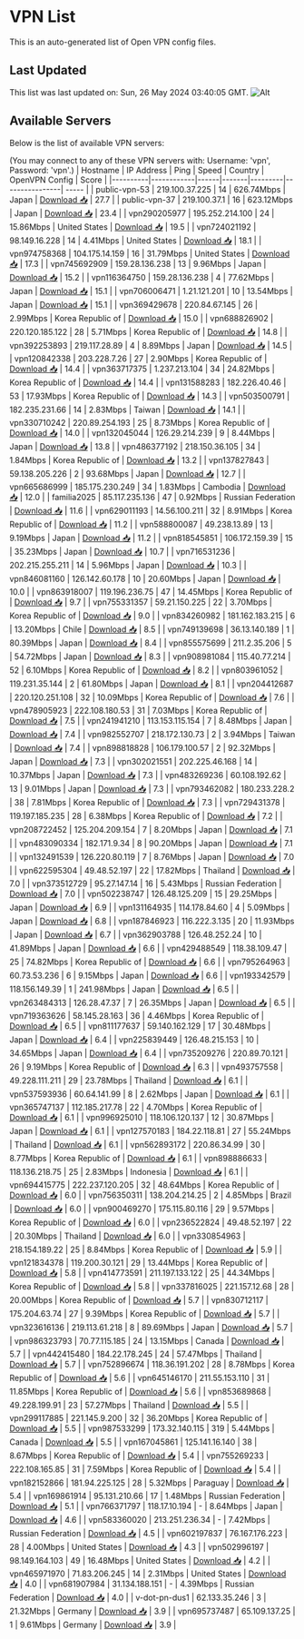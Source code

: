 # VPN List

This is an auto-generated list of Open VPN config files.

## Last Updated

This list was last updated on: Sun, 26 May 2024 03:40:05 GMT.
![Alt](https://repobeats.axiom.co/api/embed/186b98318ef1479477931607c1ad7d823f12451f.svg "Repobeats analytics image")

## Available Servers

Below is the list of available VPN servers:

(You may connect to any of these VPN servers with: Username: 'vpn', Password: 'vpn'.)
| Hostname | IP Address | Ping | Speed | Country | OpenVPN Config | Score |
|----------|------------|------|-------|---------|----------------| ----- |
| public-vpn-53 | 219.100.37.225 | 14 | 626.74Mbps | Japan | [Download 📥](./configs/server_0_JP.ovpn) | 27.7 |
| public-vpn-37 | 219.100.37.1 | 16 | 623.12Mbps | Japan | [Download 📥](./configs/server_1_JP.ovpn) | 23.4 |
| vpn290205977 | 195.252.214.100 | 24 | 15.86Mbps | United States | [Download 📥](./configs/server_2_US.ovpn) | 19.5 |
| vpn724021192 | 98.149.16.228 | 14 | 4.41Mbps | United States | [Download 📥](./configs/server_3_US.ovpn) | 18.1 |
| vpn974758368 | 104.175.14.159 | 16 | 31.79Mbps | United States | [Download 📥](./configs/server_4_US.ovpn) | 17.3 |
| vpn745692909 | 159.28.136.238 | 13 | 9.96Mbps | Japan | [Download 📥](./configs/server_5_JP.ovpn) | 15.2 |
| vpn116364750 | 159.28.136.238 | 4 | 77.62Mbps | Japan | [Download 📥](./configs/server_6_JP.ovpn) | 15.1 |
| vpn706006471 | 1.21.121.201 | 10 | 13.54Mbps | Japan | [Download 📥](./configs/server_7_JP.ovpn) | 15.1 |
| vpn369429678 | 220.84.67.145 | 26 | 2.99Mbps | Korea Republic of | [Download 📥](./configs/server_8_KR.ovpn) | 15.0 |
| vpn688826902 | 220.120.185.122 | 28 | 5.71Mbps | Korea Republic of | [Download 📥](./configs/server_9_KR.ovpn) | 14.8 |
| vpn392253893 | 219.117.28.89 | 4 | 8.89Mbps | Japan | [Download 📥](./configs/server_10_JP.ovpn) | 14.5 |
| vpn120842338 | 203.228.7.26 | 27 | 2.90Mbps | Korea Republic of | [Download 📥](./configs/server_11_KR.ovpn) | 14.4 |
| vpn363717375 | 1.237.213.104 | 34 | 24.82Mbps | Korea Republic of | [Download 📥](./configs/server_12_KR.ovpn) | 14.4 |
| vpn131588283 | 182.226.40.46 | 53 | 17.93Mbps | Korea Republic of | [Download 📥](./configs/server_13_KR.ovpn) | 14.3 |
| vpn503500791 | 182.235.231.66 | 14 | 2.83Mbps | Taiwan | [Download 📥](./configs/server_14_TW.ovpn) | 14.1 |
| vpn330710242 | 220.89.254.193 | 25 | 8.73Mbps | Korea Republic of | [Download 📥](./configs/server_15_KR.ovpn) | 14.0 |
| vpn132045044 | 126.29.214.239 | 9 | 8.44Mbps | Japan | [Download 📥](./configs/server_16_JP.ovpn) | 13.8 |
| vpn486377192 | 218.150.36.105 | 34 | 1.84Mbps | Korea Republic of | [Download 📥](./configs/server_17_KR.ovpn) | 13.2 |
| vpn137827843 | 59.138.205.226 | 2 | 93.68Mbps | Japan | [Download 📥](./configs/server_18_JP.ovpn) | 12.7 |
| vpn665686999 | 185.175.230.249 | 34 | 1.83Mbps | Cambodia | [Download 📥](./configs/server_19_KH.ovpn) | 12.0 |
| familia2025 | 85.117.235.136 | 47 | 0.92Mbps | Russian Federation | [Download 📥](./configs/server_20_RU.ovpn) | 11.6 |
| vpn629011193 | 14.56.100.211 | 32 | 8.91Mbps | Korea Republic of | [Download 📥](./configs/server_21_KR.ovpn) | 11.2 |
| vpn588800087 | 49.238.13.89 | 13 | 9.19Mbps | Japan | [Download 📥](./configs/server_22_JP.ovpn) | 11.2 |
| vpn818545851 | 106.172.159.39 | 15 | 35.23Mbps | Japan | [Download 📥](./configs/server_23_JP.ovpn) | 10.7 |
| vpn716531236 | 202.215.255.211 | 14 | 5.96Mbps | Japan | [Download 📥](./configs/server_24_JP.ovpn) | 10.3 |
| vpn846081160 | 126.142.60.178 | 10 | 20.60Mbps | Japan | [Download 📥](./configs/server_25_JP.ovpn) | 10.0 |
| vpn863918007 | 119.196.236.75 | 47 | 14.45Mbps | Korea Republic of | [Download 📥](./configs/server_26_KR.ovpn) | 9.7 |
| vpn755331357 | 59.21.150.225 | 22 | 3.70Mbps | Korea Republic of | [Download 📥](./configs/server_27_KR.ovpn) | 9.0 |
| vpn834260982 | 181.162.183.215 | 6 | 13.20Mbps | Chile | [Download 📥](./configs/server_28_CL.ovpn) | 8.5 |
| vpn749139698 | 36.13.140.189 | 1 | 80.39Mbps | Japan | [Download 📥](./configs/server_29_JP.ovpn) | 8.4 |
| vpn855575699 | 211.2.35.206 | 5 | 54.72Mbps | Japan | [Download 📥](./configs/server_30_JP.ovpn) | 8.3 |
| vpn908981084 | 115.40.77.214 | 52 | 6.10Mbps | Korea Republic of | [Download 📥](./configs/server_31_KR.ovpn) | 8.2 |
| vpn803961052 | 119.231.35.144 | 2 | 61.80Mbps | Japan | [Download 📥](./configs/server_32_JP.ovpn) | 8.1 |
| vpn204412687 | 220.120.251.108 | 32 | 10.09Mbps | Korea Republic of | [Download 📥](./configs/server_33_KR.ovpn) | 7.6 |
| vpn478905923 | 222.108.180.53 | 31 | 7.03Mbps | Korea Republic of | [Download 📥](./configs/server_34_KR.ovpn) | 7.5 |
| vpn241941210 | 113.153.115.154 | 7 | 8.48Mbps | Japan | [Download 📥](./configs/server_35_JP.ovpn) | 7.4 |
| vpn982552707 | 218.172.130.73 | 2 | 3.94Mbps | Taiwan | [Download 📥](./configs/server_36_TW.ovpn) | 7.4 |
| vpn898818828 | 106.179.100.57 | 2 | 92.32Mbps | Japan | [Download 📥](./configs/server_37_JP.ovpn) | 7.3 |
| vpn302021551 | 202.225.46.168 | 14 | 10.37Mbps | Japan | [Download 📥](./configs/server_38_JP.ovpn) | 7.3 |
| vpn483269236 | 60.108.192.62 | 13 | 9.01Mbps | Japan | [Download 📥](./configs/server_39_JP.ovpn) | 7.3 |
| vpn793462082 | 180.233.228.2 | 38 | 7.81Mbps | Korea Republic of | [Download 📥](./configs/server_40_KR.ovpn) | 7.3 |
| vpn729431378 | 119.197.185.235 | 28 | 6.38Mbps | Korea Republic of | [Download 📥](./configs/server_41_KR.ovpn) | 7.2 |
| vpn208722452 | 125.204.209.154 | 7 | 8.20Mbps | Japan | [Download 📥](./configs/server_42_JP.ovpn) | 7.1 |
| vpn483090334 | 182.171.9.34 | 8 | 90.20Mbps | Japan | [Download 📥](./configs/server_43_JP.ovpn) | 7.1 |
| vpn132491539 | 126.220.80.119 | 7 | 8.76Mbps | Japan | [Download 📥](./configs/server_44_JP.ovpn) | 7.0 |
| vpn622595304 | 49.48.52.197 | 22 | 17.82Mbps | Thailand | [Download 📥](./configs/server_45_TH.ovpn) | 7.0 |
| vpn373512729 | 95.27.147.14 | 16 | 5.43Mbps | Russian Federation | [Download 📥](./configs/server_46_RU.ovpn) | 7.0 |
| vpn502238747 | 126.48.125.209 | 15 | 29.25Mbps | Japan | [Download 📥](./configs/server_47_JP.ovpn) | 6.9 |
| vpn131164935 | 114.178.84.60 | 4 | 5.09Mbps | Japan | [Download 📥](./configs/server_48_JP.ovpn) | 6.8 |
| vpn187846923 | 116.222.3.135 | 20 | 11.93Mbps | Japan | [Download 📥](./configs/server_49_JP.ovpn) | 6.7 |
| vpn362903788 | 126.48.252.24 | 10 | 41.89Mbps | Japan | [Download 📥](./configs/server_50_JP.ovpn) | 6.6 |
| vpn429488549 | 118.38.109.47 | 25 | 74.82Mbps | Korea Republic of | [Download 📥](./configs/server_51_KR.ovpn) | 6.6 |
| vpn795264963 | 60.73.53.236 | 6 | 9.15Mbps | Japan | [Download 📥](./configs/server_52_JP.ovpn) | 6.6 |
| vpn193342579 | 118.156.149.39 | 1 | 241.98Mbps | Japan | [Download 📥](./configs/server_53_JP.ovpn) | 6.5 |
| vpn263484313 | 126.28.47.37 | 7 | 26.35Mbps | Japan | [Download 📥](./configs/server_54_JP.ovpn) | 6.5 |
| vpn719363626 | 58.145.28.163 | 36 | 4.46Mbps | Korea Republic of | [Download 📥](./configs/server_55_KR.ovpn) | 6.5 |
| vpn811177637 | 59.140.162.129 | 17 | 30.48Mbps | Japan | [Download 📥](./configs/server_56_JP.ovpn) | 6.4 |
| vpn225839449 | 126.48.215.153 | 10 | 34.65Mbps | Japan | [Download 📥](./configs/server_57_JP.ovpn) | 6.4 |
| vpn735209276 | 220.89.70.121 | 26 | 9.19Mbps | Korea Republic of | [Download 📥](./configs/server_58_KR.ovpn) | 6.3 |
| vpn493757558 | 49.228.111.211 | 29 | 23.78Mbps | Thailand | [Download 📥](./configs/server_59_TH.ovpn) | 6.1 |
| vpn537593936 | 60.64.141.99 | 8 | 2.62Mbps | Japan | [Download 📥](./configs/server_60_JP.ovpn) | 6.1 |
| vpn365747137 | 112.185.217.78 | 22 | 4.70Mbps | Korea Republic of | [Download 📥](./configs/server_61_KR.ovpn) | 6.1 |
| vpn996925010 | 118.106.120.137 | 12 | 30.87Mbps | Japan | [Download 📥](./configs/server_62_JP.ovpn) | 6.1 |
| vpn127570183 | 184.22.118.81 | 27 | 55.24Mbps | Thailand | [Download 📥](./configs/server_63_TH.ovpn) | 6.1 |
| vpn562893172 | 220.86.34.99 | 30 | 8.77Mbps | Korea Republic of | [Download 📥](./configs/server_64_KR.ovpn) | 6.1 |
| vpn898886633 | 118.136.218.75 | 25 | 2.83Mbps | Indonesia | [Download 📥](./configs/server_65_ID.ovpn) | 6.1 |
| vpn694415775 | 222.237.120.205 | 32 | 48.64Mbps | Korea Republic of | [Download 📥](./configs/server_66_KR.ovpn) | 6.0 |
| vpn756350311 | 138.204.214.25 | 2 | 4.85Mbps | Brazil | [Download 📥](./configs/server_67_BR.ovpn) | 6.0 |
| vpn900469270 | 175.115.80.116 | 29 | 9.57Mbps | Korea Republic of | [Download 📥](./configs/server_68_KR.ovpn) | 6.0 |
| vpn236522824 | 49.48.52.197 | 22 | 20.30Mbps | Thailand | [Download 📥](./configs/server_69_TH.ovpn) | 6.0 |
| vpn330854963 | 218.154.189.22 | 25 | 8.84Mbps | Korea Republic of | [Download 📥](./configs/server_70_KR.ovpn) | 5.9 |
| vpn121834378 | 119.200.30.121 | 29 | 13.44Mbps | Korea Republic of | [Download 📥](./configs/server_71_KR.ovpn) | 5.8 |
| vpn414773591 | 211.197.133.122 | 25 | 44.34Mbps | Korea Republic of | [Download 📥](./configs/server_72_KR.ovpn) | 5.8 |
| vpn337816025 | 221.157.12.68 | 28 | 20.00Mbps | Korea Republic of | [Download 📥](./configs/server_73_KR.ovpn) | 5.7 |
| vpn830712117 | 175.204.63.74 | 27 | 9.39Mbps | Korea Republic of | [Download 📥](./configs/server_74_KR.ovpn) | 5.7 |
| vpn323616136 | 219.113.61.218 | 8 | 89.69Mbps | Japan | [Download 📥](./configs/server_75_JP.ovpn) | 5.7 |
| vpn986323793 | 70.77.115.185 | 24 | 13.15Mbps | Canada | [Download 📥](./configs/server_76_CA.ovpn) | 5.7 |
| vpn442415480 | 184.22.178.245 | 24 | 57.47Mbps | Thailand | [Download 📥](./configs/server_77_TH.ovpn) | 5.7 |
| vpn752896674 | 118.36.191.202 | 28 | 8.78Mbps | Korea Republic of | [Download 📥](./configs/server_78_KR.ovpn) | 5.6 |
| vpn645146170 | 211.55.153.110 | 31 | 11.85Mbps | Korea Republic of | [Download 📥](./configs/server_79_KR.ovpn) | 5.6 |
| vpn853689868 | 49.228.199.91 | 23 | 57.27Mbps | Thailand | [Download 📥](./configs/server_80_TH.ovpn) | 5.5 |
| vpn299117885 | 221.145.9.200 | 32 | 36.20Mbps | Korea Republic of | [Download 📥](./configs/server_81_KR.ovpn) | 5.5 |
| vpn987533299 | 173.32.140.115 | 319 | 5.44Mbps | Canada | [Download 📥](./configs/server_82_CA.ovpn) | 5.5 |
| vpn167045861 | 125.141.16.140 | 38 | 8.67Mbps | Korea Republic of | [Download 📥](./configs/server_83_KR.ovpn) | 5.4 |
| vpn755269233 | 222.108.165.85 | 31 | 7.59Mbps | Korea Republic of | [Download 📥](./configs/server_84_KR.ovpn) | 5.4 |
| vpn182152866 | 181.94.225.125 | 28 | 5.32Mbps | Paraguay | [Download 📥](./configs/server_85_PY.ovpn) | 5.4 |
| vpn169861914 | 95.131.210.66 | 17 | 1.48Mbps | Russian Federation | [Download 📥](./configs/server_86_RU.ovpn) | 5.1 |
| vpn766371797 | 118.17.10.194 | - | 8.64Mbps | Japan | [Download 📥](./configs/server_87_JP.ovpn) | 4.6 |
| vpn583360020 | 213.251.236.34 | - | 7.42Mbps | Russian Federation | [Download 📥](./configs/server_88_RU.ovpn) | 4.5 |
| vpn602197837 | 76.167.176.223 | 28 | 4.00Mbps | United States | [Download 📥](./configs/server_89_US.ovpn) | 4.3 |
| vpn502996197 | 98.149.164.103 | 49 | 16.48Mbps | United States | [Download 📥](./configs/server_90_US.ovpn) | 4.2 |
| vpn465971970 | 71.83.206.245 | 14 | 2.31Mbps | United States | [Download 📥](./configs/server_91_US.ovpn) | 4.0 |
| vpn681907984 | 31.134.188.151 | - | 4.39Mbps | Russian Federation | [Download 📥](./configs/server_92_RU.ovpn) | 4.0 |
| v-dot-pn-dus1 | 62.133.35.246 | 3 | 21.32Mbps | Germany | [Download 📥](./configs/server_93_DE.ovpn) | 3.9 |
| vpn695737487 | 65.109.137.25 | 1 | 9.61Mbps | Germany | [Download 📥](./configs/server_94_DE.ovpn) | 3.9 |
